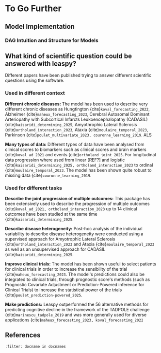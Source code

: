 # To Go Further

## Model Implementation
### DAG Intuition and Structure for Models

## What kind of scientific question could be answered with leaspy? 

Different papers have been published trying to answer different scientific questions using the software.

### Used in different context

__Different chronic diseases:__ The model has been used to describe very different chronic diseases as Hungtington {cite}`koval_forecasting_2022`, Alzheimer {cite}`maheux_forecasting_2023`, Cerebral Autosomal Dominant Arteriopathy with Subcortical Infarcts Leukoencephalopathy (CADASIL) {cite}`kaisaridi_determining_2025`, Amyothrophic Lateral Sclerosis {cite}`ortholand_interaction_2023`, Ataxia {cite}`moulaire_temporal_2023`, Parkinson {cite}`poulet_multivariate_2023, couronne_learning_2019`.
ALS

__Many types of data:__ Different types of data have been analysed from clinical scores to biomarkers such as clinical scores and brain markers {cite}`koval_ad_2021` and events {cite}`ortholand_joint_2025`. For longitudinal data progression where used from linear [REF?] and logistic {cite}`kaisaridi_determining_2025, ortholand_interaction_2023` to ordinal {cite}`moulaire_temporal_2023`. The model has been shown quite robust to missing data {cite}`couronne_learning_2019`.

### Used for different tasks

__Describe the joint progression of multiple outcomes:__ This package has been extensively used to describe the progression of multiple outcomes {cite}`koval_ad_2021, ortholand_interaction_2023` up to 14 clinical outcomes have been studied at the same time {cite}`kaisaridi_determining_2025`.

__Describe disease heterogeneity:__ Post-hoc analysis of the individual variability to describe disease heterogeneity were conducted using a supervised approach for Amyotrophic Lateral Sclerosis {cite}`ortholand_interaction_2023` and Ataxia {cite}`moulaire_temporal_2023` as well as an unsupervised approach for CADASIL {cite}`kaisaridi_determining_2025`.

__Improve clinical trials:__ The model has been shown useful to select patients for clinical trials in order to increase the sensibility of the trial {cite}`maheux_forecasting_2023`. The model's predictions could also be integrated to clinical trials, through prognostic score's methods (such as Prognostic Covariate Adjustment or Prediction-Powered inference for Clinical Trials) to increase the statistical power of the trials {cite}`poulet_prediction-powered_2025`.

__Make predictions:__ Leaspy outperformed the 56 alternative methods for predicting cognitive decline in the framework of the TADPOLE challenge {cite}`marinescu_tadpole_2019` and was more generally used for diverse applications {cite}`maheux_forecasting_2023, koval_forecasting_2022`

## References

```{bibliography}
:filter: docname in docnames
```

